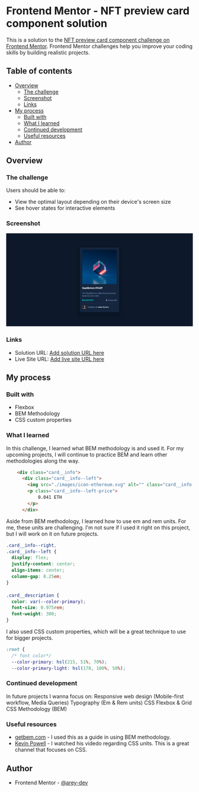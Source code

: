 # Frontend Mentor - NFT preview card component solution

This is a solution to the [NFT preview card component challenge on Frontend Mentor](https://www.frontendmentor.io/challenges/nft-preview-card-component-SbdUL_w0U). Frontend Mentor challenges help you improve your coding skills by building realistic projects. 

## Table of contents

- [Overview](#overview)
  - [The challenge](#the-challenge)
  - [Screenshot](#screenshot)
  - [Links](#links)
- [My process](#my-process)
  - [Built with](#built-with)
  - [What I learned](#what-i-learned)
  - [Continued development](#continued-development)
  - [Useful resources](#useful-resources)
- [Author](#author)

## Overview

### The challenge

Users should be able to:

- View the optimal layout depending on their device's screen size
- See hover states for interactive elements

### Screenshot

![](./screenshot.png)

### Links

- Solution URL: [Add solution URL here](https://your-solution-url.com)
- Live Site URL: [Add live site URL here](https://your-live-site-url.com)

## My process

### Built with

- Flexbox
- BEM Methodology
- CSS custom properties

### What I learned
In this challenge, I learned what BEM methodology is and used it. For my upcoming projects, I will continue to practice BEM and learn other methodologies along the way.  

```html
    <div class="card__info">
      <div class="card__info--left">
        <img src="./images/icon-ethereum.svg" alt="" class="card__info--left-icon"/>
        <p class="card__info--left-price">
            0.041 ETH
        </p>
      </div>
```

Aside from BEM methodology, I learned how to use em and rem units. For me, these units are challenging. I'm not sure if I used it right on this project, but I will work on it on future projects.

```css
.card__info--right,
.card__info--left {
  display: flex;
  justify-content: center;
  align-items: center;
  column-gap: 0.25em;
}

.card__description {
  color: var(--color-primary);
  font-size: 0.975rem;
  font-weight: 300;
}
```

I also used CSS custom properties, which will be a great technique to use for bigger projects.
```css
:root {
  /* font color*/
  --color-primary: hsl(215, 51%, 70%);
  --color-primary-light: hsl(178, 100%, 50%);
```

### Continued development

In future projects I wanna focus on:
Responsive web design (Mobile-first workflow, Media Queries)
Typography (Em & Rem units)
CSS Flexbox & Grid
CSS Methodology (BEM)

### Useful resources

- [getbem.com](http://getbem.com/introduction/) - I used this as a guide in using BEM methodology.
- [Kevin Powell](https://www.youtube.com/kepowob) - I watched his videdo regarding CSS units. This is a great channel that focuses on CSS.

## Author

- Frontend Mentor - [@arey-dev](https://www.frontendmentor.io/profile/arey-dev)

